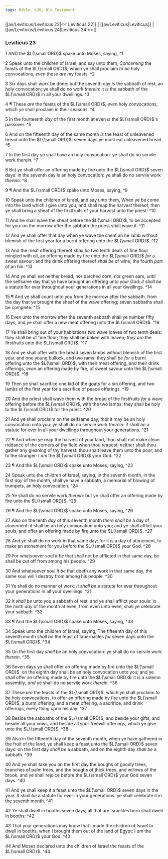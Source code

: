 ```yaml
---
tags: Bible, KJV, Old_Testament
---
```


[[av/Leviticus/Leviticus 22|<< Leviticus 22]] | [[av/Leviticus|Leviticus]] | [[av/Leviticus/Leviticus 24|Leviticus 24 >>]]

### Leviticus 23

1 AND the $L{\small ORD}$ spake unto Moses, saying, ^1

2 Speak unto the children of Israel, and say unto them, _Concerning_ the feasts of the $L{\small ORD}$, which ye shall proclaim _to_ _be_ holy convocations, _even_ these _are_ my feasts. ^2

3 Six days shall work be done: but the seventh day _is_ the sabbath of rest, an holy convocation; ye shall do no work _therein:_ it _is_ the sabbath of the $L{\small ORD}$ in all your dwellings. ^3

4 ¶ These _are_ the feasts of the $L{\small ORD}$, _even_ holy convocations, which ye shall proclaim in their seasons. ^4

5 In the fourteenth _day_ of the first month at even _is_ the $L{\small ORD}$'s passover. ^5

6 And on the fifteenth day of the same month _is_ the feast of unleavened bread unto the $L{\small ORD}$: seven days ye must eat unleavened bread. ^6

7 In the first day ye shall have an holy convocation: ye shall do no servile work therein. ^7

8 But ye shall offer an offering made by fire unto the $L{\small ORD}$ seven days: in the seventh day _is_ an holy convocation: ye shall do no servile work _therein_. ^8

9 ¶ And the $L{\small ORD}$ spake unto Moses, saying, ^9

10 Speak unto the children of Israel, and say unto them, When ye be come into the land which I give unto you, and shall reap the harvest thereof, then ye shall bring a sheaf of the firstfruits of your harvest unto the priest: ^10

11 And he shall wave the sheaf before the $L{\small ORD}$, to be accepted for you: on the morrow after the sabbath the priest shall wave it. ^11

12 And ye shall offer that day when ye wave the sheaf an he lamb without blemish of the first year for a burnt offering unto the $L{\small ORD}$. ^12

13 And the meat offering thereof _shall_ _be_ two tenth deals of fine flour mingled with oil, an offering made by fire unto the $L{\small ORD}$ _for_ a sweet savour: and the drink offering thereof _shall_ _be_ of wine, the fourth _part_ of an hin. ^13

14 And ye shall eat neither bread, nor parched corn, nor green ears, until the selfsame day that ye have brought an offering unto your God: _it_ _shall_ _be_ a statute for ever throughout your generations in all your dwellings. ^14

15 ¶ And ye shall count unto you from the morrow after the sabbath, from the day that ye brought the sheaf of the wave offering; seven sabbaths shall be complete: ^15

16 Even unto the morrow after the seventh sabbath shall ye number fifty days; and ye shall offer a new meat offering unto the $L{\small ORD}$. ^16

17 Ye shall bring out of your habitations two wave loaves of two tenth deals: they shall be of fine flour; they shall be baken with leaven; _they_ _are_ the firstfruits unto the $L{\small ORD}$. ^17

18 And ye shall offer with the bread seven lambs without blemish of the first year, and one young bullock, and two rams: they shall be _for_ a burnt offering unto the $L{\small ORD}$, with their meat offering, and their drink offerings, _even_ an offering made by fire, of sweet savour unto the $L{\small ORD}$. ^18

19 Then ye shall sacrifice one kid of the goats for a sin offering, and two lambs of the first year for a sacrifice of peace offerings. ^19

20 And the priest shall wave them with the bread of the firstfruits _for_ a wave offering before the $L{\small ORD}$, with the two lambs: they shall be holy to the $L{\small ORD}$ for the priest. ^20

21 And ye shall proclaim on the selfsame day, _that_ it may be an holy convocation unto you: ye shall do no servile work _therein:_ _it_ _shall_ _be_ a statute for ever in all your dwellings throughout your generations. ^21

22 ¶ And when ye reap the harvest of your land, thou shalt not make clean riddance of the corners of thy field when thou reapest, neither shalt thou gather any gleaning of thy harvest: thou shalt leave them unto the poor, and to the stranger: I _am_ the $L{\small ORD}$ your God. ^22

23 ¶ And the $L{\small ORD}$ spake unto Moses, saying, ^23

24 Speak unto the children of Israel, saying, In the seventh month, in the first _day_ of the month, shall ye have a sabbath, a memorial of blowing of trumpets, an holy convocation. ^24

25 Ye shall do no servile work _therein:_ but ye shall offer an offering made by fire unto the $L{\small ORD}$. ^25

26 ¶ And the $L{\small ORD}$ spake unto Moses, saying, ^26

27 Also on the tenth _day_ of this seventh month _there_ _shall_ _be_ a day of atonement: it shall be an holy convocation unto you; and ye shall afflict your souls, and offer an offering made by fire unto the $L{\small ORD}$. ^27

28 And ye shall do no work in that same day: for it _is_ a day of atonement, to make an atonement for you before the $L{\small ORD}$ your God. ^28

29 For whatsoever soul _it_ _be_ that shall not be afflicted in that same day, he shall be cut off from among his people. ^29

30 And whatsoever soul _it_ _be_ that doeth any work in that same day, the same soul will I destroy from among his people. ^30

31 Ye shall do no manner of work: _it_ _shall_ _be_ a statute for ever throughout your generations in all your dwellings. ^31

32 It _shall_ _be_ unto you a sabbath of rest, and ye shall afflict your souls: in the ninth _day_ of the month at even, from even unto even, shall ye celebrate your sabbath. ^32

33 ¶ And the $L{\small ORD}$ spake unto Moses, saying, ^33

34 Speak unto the children of Israel, saying, The fifteenth day of this seventh month _shall_ _be_ the feast of tabernacles _for_ seven days unto the $L{\small ORD}$. ^34

35 On the first day _shall_ _be_ an holy convocation: ye shall do no servile work _therein_. ^35

36 Seven days ye shall offer an offering made by fire unto the $L{\small ORD}$: on the eighth day shall be an holy convocation unto you; and ye shall offer an offering made by fire unto the $L{\small ORD}$: it _is_ a solemn assembly; _and_ ye shall do no servile work _therein_. ^36

37 These _are_ the feasts of the $L{\small ORD}$, which ye shall proclaim _to_ _be_ holy convocations, to offer an offering made by fire unto the $L{\small ORD}$, a burnt offering, and a meat offering, a sacrifice, and drink offerings, every thing upon his day: ^37

38 Beside the sabbaths of the $L{\small ORD}$, and beside your gifts, and beside all your vows, and beside all your freewill offerings, which ye give unto the $L{\small ORD}$. ^38

39 Also in the fifteenth day of the seventh month, when ye have gathered in the fruit of the land, ye shall keep a feast unto the $L{\small ORD}$ seven days: on the first day _shall_ _be_ a sabbath, and on the eighth day _shall_ _be_ a sabbath. ^39

40 And ye shall take you on the first day the boughs of goodly trees, branches of palm trees, and the boughs of thick trees, and willows of the brook; and ye shall rejoice before the $L{\small ORD}$ your God seven days. ^40

41 And ye shall keep it a feast unto the $L{\small ORD}$ seven days in the year. _It_ _shall_ _be_ a statute for ever in your generations: ye shall celebrate it in the seventh month. ^41

42 Ye shall dwell in booths seven days; all that are Israelites born shall dwell in booths: ^42

43 That your generations may know that I made the children of Israel to dwell in booths, when I brought them out of the land of Egypt: I _am_ the $L{\small ORD}$ your God. ^43

44 And Moses declared unto the children of Israel the feasts of the $L{\small ORD}$. ^44
